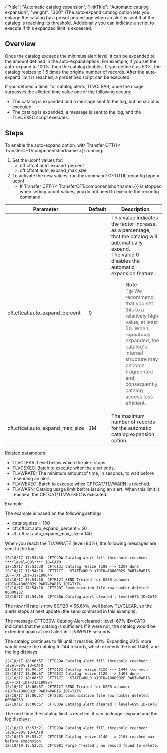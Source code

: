 {
    "title": "Automatic  catalog expansion",
    "linkTitle": "Automatic  catalog expansion",
    "weight": "300"
}The auto-expand catalog option lets you enlarge the catalog by a preset percentage when an alert is sent that the catalog is reaching its threshold. Additionally you can indicate a script to execute if this expanded limit is exceeded.

## Overview

Once the catalog exceeds the minimum alert level, it can be expanded to the amount defined in the auto-expand option. For example, if you set the auto-expand to 100%, then the catalog doubles. If you define it as 50%, the catalog resizes to 1.5 times the original number of records. After the auto-expand limit is reached, a predefined script can be executed.

If you defined a timer for catalog alerts, TLVCLEAR, once the usage surpasses the allotted time value one of the following occurs:

- The catalog is expanded and a message sent to the log, but no script is executed
- The catalog is expanded, a message is sent to the log, and the TLVCEXEC script executes.

## Steps

To enable the auto-expand option, with Transfer CFT{{< TransferCFT/componentshortname  >}} running:

1. Set the uconf values for:
    -   cft.cftcat.auto\_expand\_percent
    -   cft.cftcat.auto\_expand\_max\_size
1. To activate the new values, run the command: CFTUTIL reconfig type = uconf
    -   If Transfer CFT{{< TransferCFT/componentshortname >}} is stopped when setting uconf values, you do not need to execute the reconfig command.


| Parameter  | Default  | Description  |
| --- | --- | --- |
| cft.cftcat.auto_expand_percent  | 0  | This value indicates the factor increase, as a percentage, that the catalog will automatically expand.<br/> The value 0 disables the automatic expansion feature.<br/> <blockquote> **Note**<br/> Tip We recommend that you set this to a relatively high value, at least 50. When repeatedly expanded, the catalog's internal structure may become fragmented and, consequently, catalog access less efficient.<br/> </blockquote>  |
| cft.cftcat.auto_expand_max_size  | 1M  | The maximum number of records for the automatic catalog expansion option. |


Related parameters:

- TLVCLEAR: Level below which the alert stops.
- TLVCEXEC: Batch to execute when the alert ends.
- TLVWRATE: The minimum amount of time, in seconds, to wait before resending an alert.
- TLVWEXEC: Batch to execute when CFTCAT/TLVWARN is reached.
- TLVWARN: Catalog usage limit before issuing an alert. When this limit is reached, the CFTCAT/TLVWEXEC is executed.

Example

The example is based on the following settings:

- catalog size = 100
- cft.cftcat.auto\_expand\_percent = 20
- cft.cftcat.auto\_expand\_max\_size = 140

When you reach the TLVWRATE (level=80%), the following messages are sent to the log:

```
12/10/17 17:53:30  CFTC29W Catalog Alert fill threshold reached: ****level=80%**** ID=CAT0
12/10/17 17:53:30  CFTC13I Catalog resize (100 --> 120) done
12/10/17 17:54:16  CFTT17I _ STATE=HOLD <IDTU=A0000029 PART=PARIS IDF=TXT IDT=J1718064>
12/10/17 17:54:16  CFTR12I SEND Treated for USER adaumer  <IDTU=A0000029 PART=PARIS IDF=TXT>
12/10/17 17:54:16  CFTS20I Communication file row number deleted: 00000252   
12/10/17 17:54:16  CFTC30W Catalog Alert cleared : level=67% ID=CAT0
```

The new fill rate is now 80/120 = 66.66%, well below TLVCLEAR, so the alerts stops at next update (the send command in this example).

The message CFTC30W Catalog Alert cleared : level=67% ID=CAT0 indicates that the catalog is sufficient. If it were not, the catalog would be extended again at next alert in TLVWRATE seconds.

The catalog continues to fill until it reaches 80%. Expanding 20% more would resize the catalog to 144 records, which exceeds the limit (140), and the log displays:

```
12/10/17 18:06:57  CFTC29W Catalog Alert fill threshold reached: level=80% ID=CAT0
12/10/17 18:06:57  CFTC13I Catalog resize (120 --> 144) too much
12/10/17 18:06:57  CFTC13I Catalog resize (120 --> 140) done
12/10/17 18:06:57  CFTT17I _ STATE=HOLD <IDTU=A000002P PART=PARIS IDF=TXT IDT=J1718092>
12/10/17 18:06:57  CFTR12I SEND Treated for USER adaumer  <IDTU=A000002P PART=PARIS IDF=TXT>
12/10/17 18:06:57  CFTS20I Communication file row number deleted: 00000269                               
12/10/17 18:06:57  CFTC30W Catalog Alert cleared : level=69% ID=CAT0
```

The next time the catalog limit is reached, it can no longer expand and the log displays:

```
12/10/19 15:53:21  CFTC29W Catalog Alert fill threshold reached: level=80% ID=CAT0
12/10/19 15:53:21  CFTC13E Catalog resize (140 --> 210) reached max before expansion
12/10/19 15:53:21  CFTC08I Purge Treated : no record found to delete.
```

